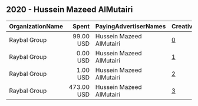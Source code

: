 ## 2020 - Hussein Mazeed AlMutairi 
|OrganizationName|Spent|PayingAdvertiserNames|CreativeUrls|Impressions|Genders|AgeBrackets|CountryCodes|BillingAddresses|CandidateBallotInformation|
|:---|---:|:---|:---|---:|:---|:---|:---|:---|:---|
|Raybal Group|99.00 USD|Hussein Mazeed AlMutairi|[0](https://www.snap.com/political-ads/asset/ab5a9a090a10a22900c9636a3dbbdd8aaad0d246a9abd11bdf3f2ffbcddd5e69?mediaType=mov)|27,558||18+|kuwait|"Abdullah AlMubarak St,Murqab,15000,KW"|Hussein AlMutairi|
|Raybal Group|0.00 USD|Hussein Mazeed AlMutairi|[1](https://www.snap.com/political-ads/asset/2f1725e70d0e38f1f59f8ef981c7778863449b874cd80fd4461b5769f2277d78?mediaType=png)|417|||kuwait|"Abdullah AlMubarak St,Murqab,15000,KW"|Hussein AlMutairi|
|Raybal Group|1.00 USD|Hussein Mazeed AlMutairi|[2](https://www.snap.com/political-ads/asset/94007860f1372cbaf9d3301341d877ad44ae1a4abc071c0b48b6de78a87c7379?mediaType=png)|1,188|||kuwait|"Abdullah AlMubarak St,Murqab,15000,KW"|Hussein AlMutairi|
|Raybal Group|473.00 USD|Hussein Mazeed AlMutairi|[3](https://www.snap.com/political-ads/asset/52d63c3475fecad9877da6d369cd3a2fa8141a9341d8c1e1715d4665d66fcc66?mediaType=mov)|225,883||20+|kuwait|"Abdullah AlMubarak St,Murqab,15000,KW"|Hussein Mazeed AlMutairi|

